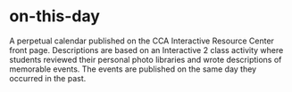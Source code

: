 # on-this-day

A perpetual calendar published on the CCA Interactive Resource Center front page. Descriptions are based on an Interactive 2 class activity where students reviewed their personal photo libraries and wrote descriptions of memorable events. The events are published on the same day they occurred in the past.
